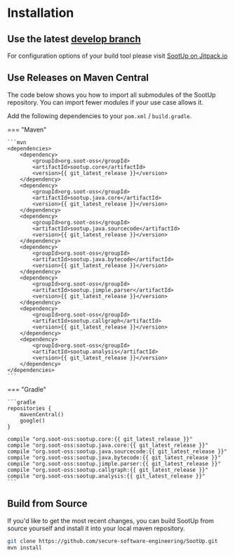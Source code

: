 # Installation
## Use the latest [develop branch](https://github.com/soot-oss/SootUp/tree/develop)
For configuration options of your build tool please visit [SootUp on Jitpack.io](https://jitpack.io/#soot-oss/SootUp/develop-SNAPSHOT)


## Use Releases on Maven Central
The code below shows you how to import all submodules of the SootUp repository.
You can import fewer modules if your use case allows it.

Add the following dependencies to your ```pom.xml``` / ```build.gradle```.

=== "Maven"

    ```mvn
    <dependencies>
        <dependency>
            <groupId>org.soot-oss</groupId>
            <artifactId>sootup.core</artifactId>
            <version>{{ git_latest_release }}</version>
        </dependency>
        <dependency>
            <groupId>org.soot-oss</groupId>
            <artifactId>sootup.java.core</artifactId>
            <version>{{ git_latest_release }}</version>
        </dependency>
        <dependency>
            <groupId>org.soot-oss</groupId>
            <artifactId>sootup.java.sourcecode</artifactId>
            <version>{{ git_latest_release }}</version>
        </dependency>
        <dependency>
            <groupId>org.soot-oss</groupId>
            <artifactId>sootup.java.bytecode</artifactId>
            <version>{{ git_latest_release }}</version>
        </dependency>
        <dependency>
            <groupId>org.soot-oss</groupId>
            <artifactId>sootup.jimple.parser</artifactId>
            <version>{{ git_latest_release }}</version>
        </dependency>
        <dependency>
            <groupId>org.soot-oss</groupId>
            <artifactId>sootup.callgraph</artifactId>
            <version>{{ git_latest_release }}</version>
        </dependency>
        <dependency>
            <groupId>org.soot-oss</groupId>
            <artifactId>sootup.analysis</artifactId>
            <version>{{ git_latest_release }}</version>
        </dependency>
    </dependencies>
    ```

=== "Gradle"

    ```gradle
    repositories {
        mavenCentral()
        google()
    }
    
    compile "org.soot-oss:sootup.core:{{ git_latest_release }}"
    compile "org.soot-oss:sootup.java.core:{{ git_latest_release }}"
    compile "org.soot-oss:sootup.java.sourcecode:{{ git_latest_release }}"
    compile "org.soot-oss:sootup.java.bytecode:{{ git_latest_release }}"
    compile "org.soot-oss:sootup.jimple.parser:{{ git_latest_release }}"
    compile "org.soot-oss:sootup.callgraph:{{ git_latest_release }}"
    compile "org.soot-oss:sootup.analysis:{{ git_latest_release }}"
    ```

## Build from Source
If you'd like to get the most recent changes, you can build SootUp from source yourself and install it into your local maven repository.
```sh
git clone https://github.com/secure-software-engineering/SootUp.git
mvn install
```